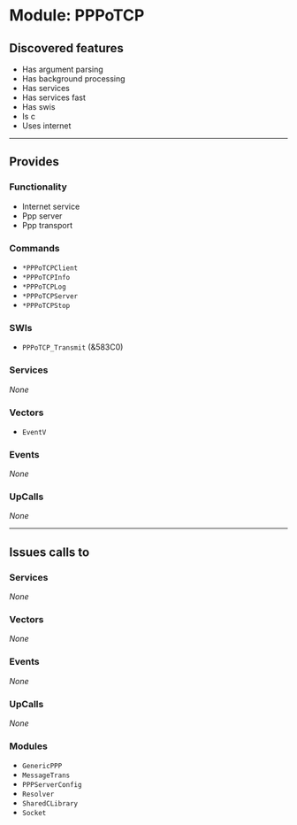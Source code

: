 # Module: PPPoTCP

## Discovered features


* Has argument parsing
* Has background processing
* Has services
* Has services fast
* Has swis
* Is c
* Uses internet

---

## Provides

### Functionality


* Internet service
* Ppp server
* Ppp transport

### Commands


* `*PPPoTCPClient`
* `*PPPoTCPInfo`
* `*PPPoTCPLog`
* `*PPPoTCPServer`
* `*PPPoTCPStop`


### SWIs


* `PPPoTCP_Transmit` (&583C0)


### Services


*None*


### Vectors


* `EventV`


### Events


*None*


### UpCalls


*None*


---

## Issues calls to

### Services


*None*


### Vectors


*None*


### Events


*None*


### UpCalls


*None*


### Modules


* `GenericPPP`
* `MessageTrans`
* `PPPServerConfig`
* `Resolver`
* `SharedCLibrary`
* `Socket`


